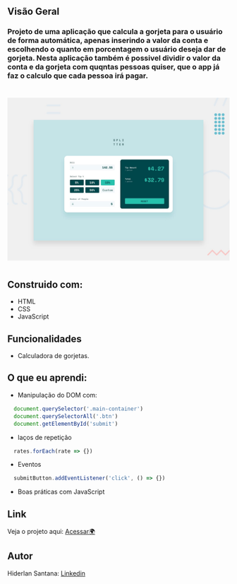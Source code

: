 ## Visão Geral

### Projeto de uma aplicação que calcula a gorjeta para o usuário de forma automática, apenas inserindo a valor da conta e escolhendo o quanto em porcentagem o usuário deseja dar de gorjeta. Nesta aplicação também é possivel dividir o valor da conta e da gorjeta com quqntas pessoas quiser, que o app já faz o calculo que cada pessoa irá pagar.  
#

![](./Assets/design/desktop-preview.jpg)

#
## Construido com:
- HTML
- CSS
- JavaScript

## Funcionalidades
- Calculadora de gorjetas.

## O que eu aprendi:
- Manipulação do DOM com:
```js
  document.querySelector('.main-container')
  document.querySelectorAll('.btn')
  document.getElementById('submit')
```
- laços de repetição
```js
  rates.forEach(rate => {})
```
- Eventos
```js
  submitButton.addEventListener('click', () => {})
```
- Boas práticas com JavaScript

## Link

Veja o projeto aqui: [Acessar🌍](https://devhiderlan.github.io/tip-calculator-app/)

## Autor

Hiderlan Santana: [Linkedin](https://www.linkedin.com/in/hiderlan-santana/)
